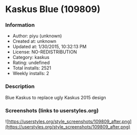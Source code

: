 # Kaskus Blue (109809)

### Information
- Author: piyu (unknown)
- Created at: unknown
- Updated at: 1/30/2015, 10:32:13 PM
- License: NO-REDISTRIBUTION
- Category: kaskus
- Rating: undefined
- Total installs: 2521
- Weekly installs: 2


### Description
Blue Kaskus to replace ugly Kaskus 2015 design


### Screenshots (links to userstyles.org)
![https://userstyles.org/style_screenshots/109809_after.png](https://userstyles.org/style_screenshots/109809_after.png)


